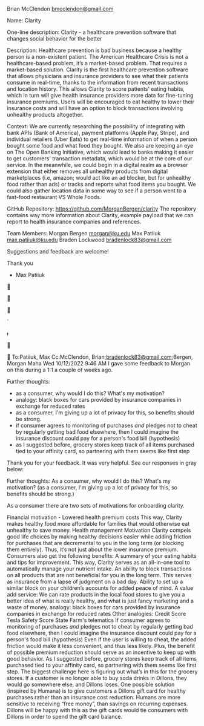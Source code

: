 
Brian McClendon <bmcclendon@gmail.com>

Name:
Clarity

One-line description:
Clarity - a healthcare prevention software that changes social behavior for the better

Description:
Healthcare prevention is bad business because a healthy person is a non-existent patient. The American Healthcare Crisis is not a healthcare-based problem, it’s a market-based problem. That requires a market-based solution.
Clarity is the first healthcare prevention software that allows physicians and insurance providers to see what their patients consume in real-time, thanks to the information from recent transactions and location history. This allows Clarity to score patients’ eating habits, which in turn will give health insurance providers more data for fine-tuning insurance premiums. Users will be encouraged to eat healthy to lower their insurance costs and will have an option to block transactions involving unhealthy products altogether.

Context:
We are currently researching the possibility of integrating with bank APIs (Bank of America), payment platforms (Apple Pay, Stripe), and individual retailers (Uber Eats) to get real-time information of when a person bought some food and what food they bought.
We also are keeping an eye on The Open Banking Initiative, which would lead to banks making it easier to get customers' transaction metadata, which would be at the core of our service.
In the meanwhile, we could begin in a digital realm as a browser extension that either removes all unhealthy products from digital marketplaces (i.e, amazon; would act like an ad blocker, but for unhealthy food rather than ads) or tracks and reports what food items you bought.
We could also gather location data in some way to see if a person went to a fast-food restaurant VS Whole Foods.

GitHub Repository:
https://github.com/MorganBergen/clarity
The repository contains way more information about Clarity, example payload that we can report to health insurance companies and references.

Team Members:
Morgan Bergen <morgan@ku.edu>
Max Patiiuk <max.patiiuk@ku.edu>
Braden Lockwood <bradenlock83@gmail.com>

Suggestions and feedback are welcome!

Thank you
- Max Patiiuk














To:Patiiuk, Max
Cc:McClendon, Brian;bradenlock83@gmail.com;Bergen, Morgan Maha
Wed 10/12/2022 9:46 AM
I gave some feedback to Morgan on this during a 1:1 a couple of weeks ago.  

Further thoughts:
- as a consumer, why would I do this?  What's my motivation?
- analogy: black boxes for cars provided by insurance companies in exchange for reduced rates
- as a consumer, I'm giving up a lot of privacy for this, so benefits should be strong.  
- if consumer agrees to monitoring of purchases _and_ pledges not to cheat by regularly getting bad food elsewhere, then I could imagine the insurance discount could pay for a person's food bill (hypothesis)
- as I suggested before, grocery stores keep track of all items purchased tied to your affinity card, so partnering with them seems like first step



Thank you for your feedback. It was very helpful. See our responses in gray below:


Further thoughts:
As a consumer, why would I do this? What's my motivation? (as a consumer, I'm giving up a lot of privacy for this, so benefits should be strong.)

As a consumer there are two sets of motivations for onboarding clarity.

Financial motivation - Lowered health premium costs
This way, Clarity makes healthy food more affordable for families that would otherwise eat unhealthy to save money.
Health management Motivation
Clarity compels good life choices by making healthy decisions easier while adding friction for purchases that are decremental to you in the long term (or blocking them entirely).
Thus, it’s not just about the lower insurance premium. Consumers also get the following benefits:
A summary of your eating habits and tips for improvement. This way, Clarity serves as an all-in-one tool to automatically manage your nutrient intake.
An ability to block transactions on all products that are not beneficial for you in the long term. This serves as insurance from a lapse of judgment on a bad day.
Ability to set up a similar block on your children’s accounts for added peace of mind.
A value add service: We can rate products in the local food stores to give you a better idea of what is really healthy, and what is just fancy marketing and a waste of money.
analogy: black boxes for cars provided by insurance companies in exchange for reduced rates
Other analogies:
Credit Score
Tesla Safety Score
State Farm's telematics
If consumer agrees to monitoring of purchases _and_ pledges not to cheat by regularly getting bad food elsewhere, then I could imagine the insurance discount could pay for a person's food bill (hypothesis)
Even if the user is willing to cheat, the added friction would make it less convenient, and thus less likely. Plus, the benefit of possible premium reduction should serve as an incentive to keep up with good behavior.
As I suggested before, grocery stores keep track of all items purchased tied to your affinity card, so partnering with them seems like first step.
The biggest challenge here is figuring out what’s in this for the grocery stores. If a customer is no longer able to buy soda drinks in Dillons, they would go somewhere else, and Dillons loses.
One possible solution (inspired by Humana) is to give customers a Dillons gift card for healthy purchases rather than an insurance cost reduction. Humans are more sensitive to receiving “free money”, than savings on recurring expenses. Dillons will be happy with this as the gift cards would tie consumers with Dillons in order to spend the gift card balance.
